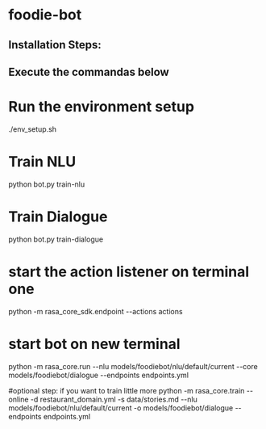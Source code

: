 # foodie-bot
## Installation Steps: 
## Execute the commandas below

# Run the environment setup
./env_setup.sh

# Train NLU
python bot.py train-nlu

# Train Dialogue
python bot.py train-dialogue

# start the action listener on terminal one
python -m rasa_core_sdk.endpoint --actions actions

# start bot on new terminal 
python -m rasa_core.run --nlu models/foodiebot/nlu/default/current --core models/foodiebot/dialogue --endpoints endpoints.yml

#optional step: if you want to train little more
python -m rasa_core.train  --online  -d restaurant_domain.yml -s data/stories.md  --nlu models/foodiebot/nlu/default/current -o models/foodiebot/dialogue --endpoints endpoints.yml

